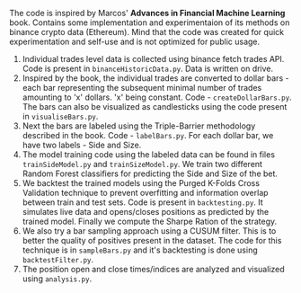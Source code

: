 The code is inspired by Marcos' **Advances in Financial Machine Learning** book. Contains some implementation and experimentaion of its methods on binance crypto data (Ethereum). Mind that the code was created for quick experimentation and self-use and is not optimized for public usage.<br/>

1. Individual trades level data is collected using binance fetch trades API. Code is present in `binanceHistoricData.py`. Data is written on drive.<br/>
2. Inspired by the book, the individual trades are converted to dollar bars - each bar representing the subsequent minimal number of trades amounting to 'x' dollars. 'x' being constant. Code - `createDollarBars.py`. The bars can also be visualized as candlesticks using the code present in `visualiseBars.py`.<br/>
3. Next the bars are labeled using the Triple-Barrier methodology described in the book. Code - `labelBars.py`. For each dollar bar, we have two labels - Side and Size.<br/>
4. The model training code using the labeled data can be found in files `trainSideModel.py` and `trainSizeModel.py`. We train two different Random Forest classifiers for predicting the Side and Size of the bet.<br/>
5. We backtest the trained models using the Purged K-Folds Cross Validation technique to prevent overfitting and information overlap between train and test sets. Code is present in `backtesting.py`. It simulates live data and opens/closes positions as predicted by the trained model. Finally we compute the Sharpe Ration of the strategy.<br/>
6. We also try a bar sampling approach using a CUSUM filter. This is to better the quality of positives present in the dataset. The code for this technique is in `sampleBars.py` and it's backtesting is done using `backtestFilter.py`.<br/>
7. The position open and close times/indices are analyzed and visualized using `analysis.py`.<br/>
